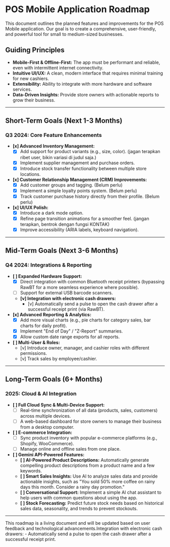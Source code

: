 # POS Mobile Application Roadmap

This document outlines the planned features and improvements for the POS Mobile application. Our goal is to create a comprehensive, user-friendly, and powerful tool for small to medium-sized businesses.

## Guiding Principles
- **Mobile-First & Offline-First:** The app must be performant and reliable, even with intermittent internet connectivity.
- **Intuitive UI/UX:** A clean, modern interface that requires minimal training for new cashiers.
- **Extensibility:** Ability to integrate with more hardware and software services.
- **Data-Driven Insights:** Provide store owners with actionable reports to grow their business.

---

## Short-Term Goals (Next 1-3 Months)

### Q3 2024: Core Feature Enhancements

- **[x] Advanced Inventory Management:**
    - [x] Add support for product variants (e.g., size, color). (jagan terapkan ribet user, bikin variasi di judul saja.)
    - [x] Implement supplier management and purchase orders.
    - [x] Introduce stock transfer functionality between multiple store locations.
- **[x] Customer Relationship Management (CRM) Improvements:**
    - [x] Add customer groups and tagging. (Belum perlu)
    - [x] Implement a simple loyalty points system. (Belum perlu)
    - [x] Track customer purchase history directly from their profile. (Belum perlu)
- **[x] UI/UX Polish:**
    - [x] Introduce a dark mode option.
    - [x] Refine page transition animations for a smoother feel. (jangan terapkan, bentrok dengan fungsi KONTAK)
    - [x] Improve accessibility (ARIA labels, keyboard navigation).

---

## Mid-Term Goals (Next 3-6 Months)

### Q4 2024: Integrations & Reporting

- **[ ] Expanded Hardware Support:**
    - [x] Direct integration with common Bluetooth receipt printers (bypassing RawBT for a more seamless experience where possible).
    - [ ] Support for external USB barcode scanners.
    - **[v] Integration with electronic cash drawers:**
        - [v] Automatically send a pulse to open the cash drawer after a successful receipt print (via RawBT).
- **[x] Advanced Reporting & Analytics:**
    - [x] Add more visual charts (e.g., pie charts for category sales, bar charts for daily profit).
    - [x] Implement "End of Day" / "Z-Report" summaries.
    - [x] Allow custom date range exports for all reports.
- **[ ] Multi-User & Roles:**
    - [v] Introduce owner, manager, and cashier roles with different permissions.
    - [v] Track sales by employee/cashier.

---

## Long-Term Goals (6+ Months)

### 2025: Cloud & AI Integration

- **[ ] Full Cloud Sync & Multi-Device Support:**
    - [ ] Real-time synchronization of all data (products, sales, customers) across multiple devices.
    - [ ] A web-based dashboard for store owners to manage their business from a desktop computer.
- **[ ] E-commerce Integration:**
    - [ ] Sync product inventory with popular e-commerce platforms (e.g., Shopify, WooCommerce).
    - [ ] Manage online and offline sales from one place.
- **[ ] Gemini API-Powered Features:**
    - **[ ] AI-Powered Product Descriptions:** Automatically generate compelling product descriptions from a product name and a few keywords.
    - **[ ] Smart Sales Insights:** Use AI to analyze sales data and provide actionable insights, such as "You sold 50% more coffee on rainy days this month. Consider a rainy day promotion."
    - **[ ] Conversational Support:** Implement a simple AI chat assistant to help users with common questions about using the app.
    - **[ ] Stock Forecasting:** Predict future stock needs based on historical sales data, seasonality, and trends to prevent stockouts.

---

This roadmap is a living document and will be updated based on user feedback and technological advancements.Integration with electronic cash drawers:
        - Automatically send a pulse to open the cash drawer after a successful receipt print.